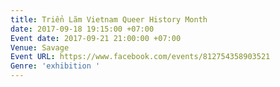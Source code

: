 ```yaml
---
title: Triển Lãm Vietnam Queer History Month
date: 2017-09-18 19:15:00 +07:00
Event date: 2017-09-21 21:00:00 +07:00
Venue: Savage
Event URL: https://www.facebook.com/events/812754358903521
Genre: 'exhibition '
---
```


